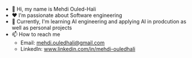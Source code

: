 - 👋 Hi, my name is Mehdi Ouled-Hali
- ❤️ I’m passionate about Software engineering
- 🌱 Currently, I'm learning AI engineering and applying AI in prodcution as well as personal projects
- 📫 How to reach me
  - Email: mehdi.ouledhali@gmail.com
  - LinkedIn: www.linkedin.com/in/mehdi-ouledhali
